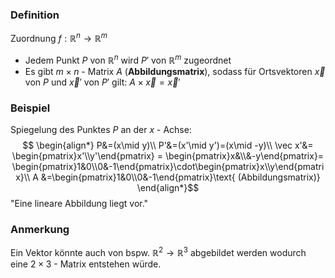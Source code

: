 ### Definition
Zuordnung $f: \mathbb{R}^n\rightarrow\mathbb{R}^m$
- Jedem Punkt $P$ von $\mathbb{R}^n$ wird $P'$ von $\mathbb{R}^m$ zugeordnet
- Es gibt $m\times n$ - Matrix $A$ (**Abbildungsmatrix**), sodass für Ortsvektoren $\vec x$ von $P$ und $\vec x '$ von $P'$ gilt: $A\times \vec x = \vec x'$ 
### Beispiel
Spiegelung des Punktes $P$ an der $x$ - Achse:
$$
\begin{align*}
P&=(x\mid y)\\
P'&=(x'\mid y')=(x\mid -y)\\
\vec x'&= \begin{pmatrix}x'\\y'\end{pmatrix} = \begin{pmatrix}x&\\&-y\end{pmatrix}= \begin{pmatrix}1&0\\0&-1\end{pmatrix}\cdot\begin{pmatrix}x\\y\end{pmatrix}\\
 A &=\begin{pmatrix}1&0\\0&-1\end{pmatrix}\text{ (Abbildungsmatrix)}
\end{align*}$$
"Eine lineare Abbildung liegt vor."
### Anmerkung
Ein Vektor könnte auch von bspw. $\mathbb{R}^2\rightarrow\mathbb{R}^3$ abgebildet werden wodurch eine $2\times 3$ - Matrix entstehen würde.